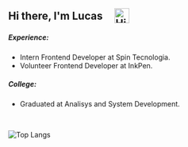 <h2 style="display: flex; align-items: center;">
  Hi there, I'm Lucas
  <img src="https://github.com/LrAmaral/lramaral/assets/87763007/76120f72-3af5-43aa-84ee-6f4c2ba43e27" alt="Hi" width="30" height="30" style="margin-left: 24px;" />
</h2>

<h5>Experience:</h5>
<ul>
  <li>
    Intern Frontend Developer at Spin Tecnologia.
  </li>
  <li>
    Volunteer Frontend Developer at InkPen.
  </li>
</ul>

<h5>College:</h5>
<ul>
 <li>
  Graduated at Analisys and System Development.
 </li>
</ul>

<br>

![Top Langs](https://github-readme-stats.vercel.app/api/top-langs/?username=lramaral&layout=compact&theme=dark)
